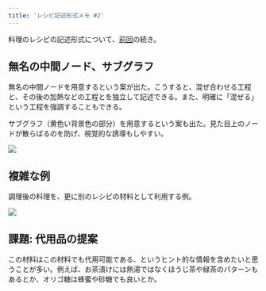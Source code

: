 ```yaml
---
title: 'レシピ記述形式メモ #2'
---
```

料理のレシピの記述形式について、[前回](https://r7kamura.com/articles/2022-05-13-mermaid-recipe-memo)の続き。

無名の中間ノード、サブグラフ
--------------

無名の中間ノードを用意するという案が出た。こうすると、混ぜ合わせる工程と、その後の加熱などの工程とを独立して記述できる。また、明確に「混ぜる」という工程を強調することもできる。

サブグラフ（黄色い背景色の部分）を用意するという案も出た。見た目上のノードが散らばるのを防げ、視覚的な誘導もしやすい。

![](https://lh4.googleusercontent.com/WDmSlZtoR8Vgi1oILpbH1-_ta_SM4wGjOK6itGzsJerRaoEkQo8fLXzen88xNHQj6KEaDaA0_mJ9h2Q1KRXz-tS-MG-oqmQnewYof3FfHx3qoqwSM75SIAE5goUwEuCbeRiPYlecaTpbZMhe3okS-CxWpXZHRclUjhdBvYDZOsGyMP4_qrPcl8LNraym)

複雑な例
----

調理後の料理を、更に別のレシピの材料として利用する例。

![](https://lh4.googleusercontent.com/xDjGZNrB-7942FFFviAHyCPUpaN7Xet_x0nO40qY054wWRBw6JI4dLmeVVMFDiexOBaVXW6H53yP617GGtKoEUhJAcZkhVbDS9ngAGtYH8Ri0cxl4okseTYLvK0BkJRmArG3O7JqeoTa_9OKECLnysCkBrvz81DlPWmdKX0RZifN_VmTJNcYiWTj5YdZ)

課題: 代用品の提案
----------

この材料はこの材料でも代用可能である、というヒント的な情報を含めたいと思うことが多い。例えば、お茶漬けには熱湯ではなくほうじ茶や緑茶のパターンもあるとか、オリゴ糖は蜂蜜や砂糖でも良いとか。
